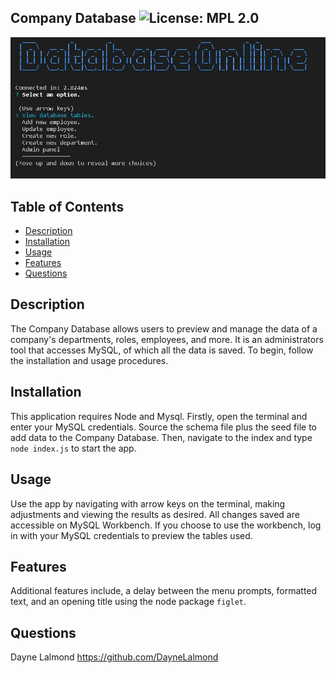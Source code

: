 ## Company Database ![License: MPL 2.0](https://img.shields.io/badge/License-MPL_2.0-brightgreen.svg)

 ![Capture](./terminal.JPG)
    
## Table of Contents

- [Description](#description)
- [Installation](#installation)
- [Usage](#usage)
- [Features](#features)
- [Questions](#questions)

## Description
The Company Database allows users to preview and manage the data of a company's departments, roles, employees, and more. It is an administrators tool that accesses MySQL, of which all the data is saved. To begin, follow the installation and usage procedures. 

## Installation
This application requires Node and Mysql. Firstly, open the terminal and enter your MySQL credentials. Source the schema file plus the seed file to add data to the Company Database. Then, navigate to the index and type `node index.js` to start the app.
    
## Usage
Use the app by navigating with arrow keys on the terminal, making adjustments and viewing the results as desired. All changes saved are accessible on MySQL Workbench. If you choose to use the workbench, log in with your MySQL credentials to preview the tables used.
    
## Features
Additional features include, a delay between the menu prompts, formatted text, and an opening title using the node package `figlet`.
       
## Questions
Dayne Lalmond
https://github.com/DayneLalmond

